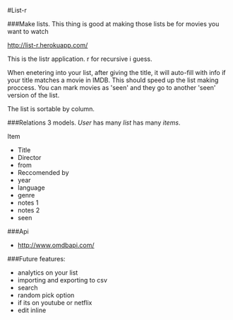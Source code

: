 #List-r

###Make lists. This thing is good at making those lists be for movies you want to watch

http://list-r.herokuapp.com/ 


This is the listr application. r for recursive i guess.

When enetering into your list, after giving the title, it will auto-fill with info if your title matches a movie in IMDB. This should speed up the list making proccess. You can mark movies as 'seen' and they go to another 'seen' version of the list.

The list is sortable by column.




###Relations
3 models. *User* has many *list* has many *items*.

Item
- Title
- Director
- from
- Reccomended by
- year
- language
- genre
- notes 1
- notes 2
- seen



###Api
 - http://www.omdbapi.com/

###Future features:
 - analytics on your list
 - importing and exporting to csv
 - search
 - random pick option
 - if its on youtube or netflix
 - edit inline
